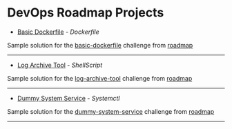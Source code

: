 # DevOps Roadmap Projects

- [Basic Dockerfile](https://github.com/Aj-Seven/DevOps-Projects/tree/master/basic-dockerfile) - _Dockerfile_

Sample solution for the [basic-dockerfile](https://roadmap.sh/projects/basic-dockerfile) challenge from [roadmap](https://roadmap.sh)

---

- [Log Archive Tool](https://github.com/Aj-Seven/DevOps-Projects/tree/master/log-archive-tool) - _ShellScript_

Sample solution for the [log-archive-tool](https://roadmap.sh/projects/log-archive-tool) challenge from [roadmap](https://roadmap.sh)

---

- [Dummy System Service](https://github.com/Aj-Seven/DevOps-Projects/tree/master/dummy-systemd-service) - _Systemctl_

Sample solution for the [dummy-system-service](https://roadmap.sh/projects/dummy-systemd-service) challenge from [roadmap](https://roadmap.sh)

---
